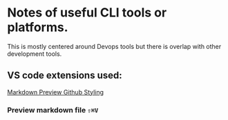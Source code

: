# Notes of useful CLI tools or platforms. 

This is mostly centered around Devops tools but there is overlap with other development tools.  

## VS code extensions used:
[Markdown Preview Github Styling](https://code.visualstudio.com/Docs/languages/markdown#_markdown-preview)
### Preview markdown file `⇧⌘V`
